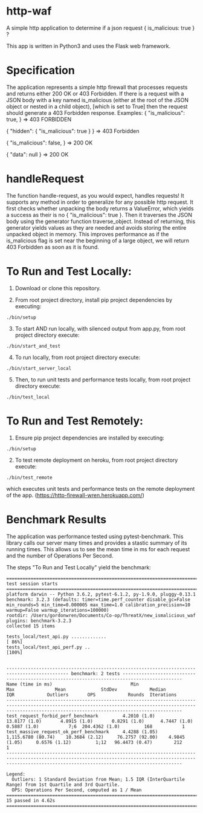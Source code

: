# http-waf

A simple http application to determine if a json request { is_malicious: true } ?

This app is written in Python3 and uses the Flask web framework.



# Specification
The application represents a simple http firewall that processes requests and returns either 200 OK or 403 Forbidden. If there is a request with a JSON body with a key named is_malicious (either at the root of the JSON object or nested in a child object), [which is set to True] then the request should generate a 403 Forbidden response.
Examples:
{
  "is_malicious": true,
} => 403 FORBIDDEN

{
  "hidden": { "is_malicious": true }
} => 403 Forbidden

{
  "is_malicious": false,
} => 200 OK

{
  "data": null
} => 200 OK

# handleRequest
The function handle-request, as you would expect, handles requests! It supports any method in order to generalize for any possible http request. It first checks whether unpacking the body returns a ValueError, which yields a success as their is no { "is_malicious": true }. Then it traverses the JSON body using the generator function traverse_object. Instead of returning, this generator yields values as they are needed and avoids storing the entire unpacked object in memory. This improves performance as if the is_malicious flag is set near the beginning of a large object, we will return 403 Forbidden as soon as it is found.


# To Run and Test Locally:
1. Download or clone this repository.

2. From root project directory, install pip project dependencies by executing:
```
./bin/setup
```

3. To start AND run locally, with silenced output from app.py, from root project directory execute:
```
./bin/start_and_test
```

4. To run locally, from root project directory execute:
```
./bin/start_server_local
```

5. Then, to run unit tests and performance tests locally, from root project directory execute:
```
./bin/test_local
```
 

# To Run and Test Remotely:
1. Ensure pip project dependencies are installed by executing:
```
./bin/setup
```

2. To test remote deployment on heroku, from root project directory execute:
```
./bin/test_remote
```
which executes unit tests and performance tests on the remote deployment of the app.
(https://http-firewall-wren.herokuapp.com/)


# Benchmark Results
The application was performance tested using pytest-benchmark. This library calls our server many times and provides a stastic summary of its running times. This allows us to see the mean time in ms for each request and the number of Operations Per Second.

The steps "To Run and Test Locally" yield the benchmark:
```
==================================================================================================================== test session starts =====================================================================================================================
platform darwin -- Python 3.6.2, pytest-6.1.2, py-1.9.0, pluggy-0.13.1
benchmark: 3.2.3 (defaults: timer=time.perf_counter disable_gc=False min_rounds=5 min_time=0.000005 max_time=1.0 calibration_precision=10 warmup=False warmup_iterations=100000)
rootdir: /Users/gordonwren/Documents/Co-op/ThreatX/new_ismalicious_waf
plugins: benchmark-3.2.3
collected 15 items

tests_local/test_api.py .............                                                                                                                                                                                                                  [ 86%]
tests_local/test_api_perf.py ..                                                                                                                                                                                                                        [100%]


--------------------------------------------------------------------------------------------- benchmark: 2 tests --------------------------------------------------------------------------------------------
Name (time in ms)                             Min                   Max               Mean             StdDev            Median               IQR            Outliers       OPS            Rounds  Iterations
-------------------------------------------------------------------------------------------------------------------------------------------------------------------------------------------------------------
test_request_forbid_perf_benchmark         4.2010 (1.0)         13.8177 (1.0)       4.8915 (1.0)       0.8291 (1.0)      4.7447 (1.0)      0.5887 (1.0)           7;6  204.4362 (1.0)         168           1
test_massive_request_ok_perf_benchmark     4.4288 (1.05)     1,115.6780 (80.74)    10.3684 (2.12)     76.2757 (92.00)    4.9845 (1.05)     0.6576 (1.12)         1;12   96.4473 (0.47)        212           1
-------------------------------------------------------------------------------------------------------------------------------------------------------------------------------------------------------------

Legend:
  Outliers: 1 Standard Deviation from Mean; 1.5 IQR (InterQuartile Range) from 1st Quartile and 3rd Quartile.
  OPS: Operations Per Second, computed as 1 / Mean
===================================================================================================================== 15 passed in 4.62s =====================================================================================================================
```









